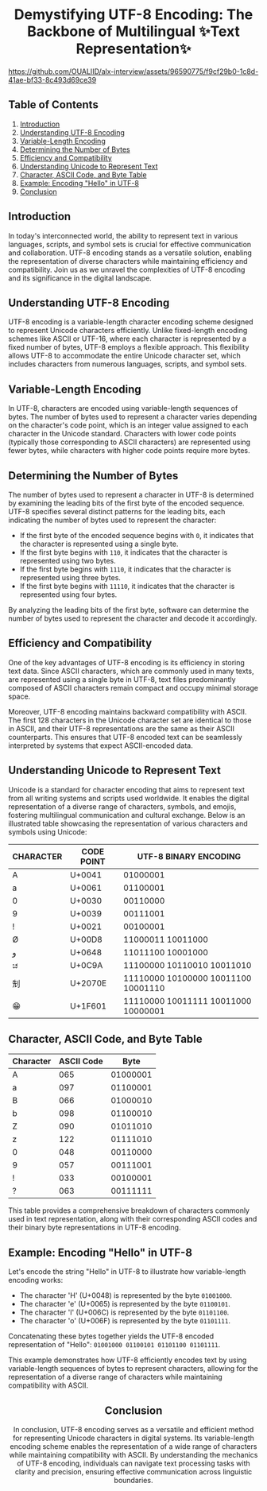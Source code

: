 <div align="center">
<h1>Demystifying UTF-8 Encoding: The Backbone of Multilingual ✨Text Representation✨</h1></div>

<p><a href="https://github.com/OUALIID/alx-interview/assets/96590775/f9cf29b0-1c8d-41ae-bf33-8c493d69ce39">https://github.com/OUALIID/alx-interview/assets/96590775/f9cf29b0-1c8d-41ae-bf33-8c493d69ce39</a></p>



<h2>Table of Contents</h2>
<ol>
<li><a href="#introduction">Introduction</a></li>
<li><a href="#understanding-utf-8-encoding">Understanding UTF-8 Encoding</a></li>
<li><a href="#variable-length-encoding">Variable-Length Encoding</a></li>
<li><a href="#determining-the-number-of-bytes">Determining the Number of Bytes</a></li>
<li><a href="#efficiency-and-compatibility">Efficiency and Compatibility</a></li>
<li><a href="#understanding-unicode-to-represent-text">Understanding Unicode to Represent Text</a></li>
<li><a href="#character-ascii-code-and-byte-table">Character, ASCII Code, and Byte Table</a></li>
<li><a href="#example-encoding-hello-in-utf-8">Example: Encoding "Hello" in UTF-8</a></li>
<li><a href="#conclusion">Conclusion</a></li>
</ol>

<h2>Introduction</h2>

<p>In today&#39;s interconnected world, the ability to represent text in various languages, scripts, and symbol sets is crucial for effective communication and collaboration. UTF-8 encoding stands as a versatile solution, enabling the representation of diverse characters while maintaining efficiency and compatibility. Join us as we unravel the complexities of UTF-8 encoding and its significance in the digital landscape.</p>

<h2>Understanding UTF-8 Encoding</h2>

<p>UTF-8 encoding is a variable-length character encoding scheme designed to represent Unicode characters efficiently. Unlike fixed-length encoding schemes like ASCII or UTF-16, where each character is represented by a fixed number of bytes, UTF-8 employs a flexible approach. This flexibility allows UTF-8 to accommodate the entire Unicode character set, which includes characters from numerous languages, scripts, and symbol sets.</p>

<h2>Variable-Length Encoding</h2>

<p>In UTF-8, characters are encoded using variable-length sequences of bytes. The number of bytes used to represent a character varies depending on the character&#39;s code point, which is an integer value assigned to each character in the Unicode standard. Characters with lower code points (typically those corresponding to ASCII characters) are represented using fewer bytes, while characters with higher code points require more bytes.</p>

<h2>Determining the Number of Bytes</h2>

<p>The number of bytes used to represent a character in UTF-8 is determined by examining the leading bits of the first byte of the encoded sequence. UTF-8 specifies several distinct patterns for the leading bits, each indicating the number of bytes used to represent the character:</p>
<ul>
<li>If the first byte of the encoded sequence begins with <code>0</code>, it indicates that the character is represented using a single byte.</li>
<li>If the first byte begins with <code>110</code>, it indicates that the character is represented using two bytes.</li>
<li>If the first byte begins with <code>1110</code>, it indicates that the character is represented using three bytes.</li>
<li>If the first byte begins with <code>11110</code>, it indicates that the character is represented using four bytes.</li>
</ul>
<p>By analyzing the leading bits of the first byte, software can determine the number of bytes used to represent the character and decode it accordingly.</p>

<h2>Efficiency and Compatibility</h2>

<p>One of the key advantages of UTF-8 encoding is its efficiency in storing text data. Since ASCII characters, which are commonly used in many texts, are represented using a single byte in UTF-8, text files predominantly composed of ASCII characters remain compact and occupy minimal storage space.</p>
<p>Moreover, UTF-8 encoding maintains backward compatibility with ASCII. The first 128 characters in the Unicode character set are identical to those in ASCII, and their UTF-8 representations are the same as their ASCII counterparts. This ensures that UTF-8 encoded text can be seamlessly interpreted by systems that expect ASCII-encoded data.</p>

<h2>Understanding Unicode to Represent Text</h2>

<p>Unicode is a standard for character encoding that aims to represent text from all writing systems and scripts used worldwide. It enables the digital representation of a diverse range of characters, symbols, and emojis, fostering multilingual communication and cultural exchange. Below is an illustrated table showcasing the representation of various characters and symbols using Unicode:</p>
<table>
<thead>
<tr>
<th>CHARACTER</th>
<th>CODE POINT</th>
<th>UTF-8 BINARY ENCODING</th>
</tr>
</thead>
<tbody><tr>
<td>A</td>
<td>U+0041</td>
<td>01000001</td>
</tr>
<tr>
<td>a</td>
<td>U+0061</td>
<td>01100001</td>
</tr>
<tr>
<td>0</td>
<td>U+0030</td>
<td>00110000</td>
</tr>
<tr>
<td>9</td>
<td>U+0039</td>
<td>00111001</td>
</tr>
<tr>
<td>!</td>
<td>U+0021</td>
<td>00100001</td>
</tr>
<tr>
<td>Ø</td>
<td>U+00D8</td>
<td>11000011 10011000</td>
</tr>
<tr>
<td>و</td>
<td>U+0648</td>
<td>11011100 10001000</td>
</tr>
<tr>
<td>ಚ</td>
<td>U+0C9A</td>
<td>11100000 10110010 10011010</td>
</tr>
<tr>
<td>𠜎</td>
<td>U+2070E</td>
<td>11110000 10100000 10011100 10001110</td>
</tr>
<tr>
<td>😁</td>
<td>U+1F601</td>
<td>11110000 10011111 10011000 10000001</td>
</tr>
</tbody></table>

<h2>Character, ASCII Code, and Byte Table</h2>

<table>
<thead>
<tr>
<th><strong>Character</strong></th>
<th><strong>ASCII Code</strong></th>
<th><strong>Byte</strong></th>
</tr>
</thead>
<tbody><tr>
<td>A</td>
<td>065</td>
<td>01000001</td>
</tr>
<tr>
<td>a</td>
<td>097</td>
<td>01100001</td>
</tr>
<tr>
<td>B</td>
<td>066</td>
<td>01000010</td>
</tr>
<tr>
<td>b</td>
<td>098</td>
<td>01100010</td>
</tr>
<tr>
<td>Z</td>
<td>090</td>
<td>01011010</td>
</tr>
<tr>
<td>z</td>
<td>122</td>
<td>01111010</td>
</tr>
<tr>
<td>0</td>
<td>048</td>
<td>00110000</td>
</tr>
<tr>
<td>9</td>
<td>057</td>
<td>00111001</td>
</tr>
<tr>
<td>!</td>
<td>033</td>
<td>00100001</td>
</tr>
<tr>
<td>?</td>
<td>063</td>
<td>00111111</td>
</tr>
</tbody></table>

<p>This table provides a comprehensive breakdown of characters commonly used in text representation, along with their corresponding ASCII codes and their binary byte representations in UTF-8 encoding.</p>

<h2>Example: Encoding &quot;Hello&quot; in UTF-8</h2>

<p>Let&#39;s encode the string &quot;Hello&quot; in UTF-8 to illustrate how variable-length encoding works:</p>
<ul>
<li>The character &#39;H&#39; (U+0048) is represented by the byte <code>01001000</code>.</li>
<li>The character &#39;e&#39; (U+0065) is represented by the byte <code>01100101</code>.</li>
<li>The character &#39;l&#39; (U+006C) is represented by the byte <code>01101100</code>.</li>
<li>The character &#39;o&#39; (U+006F) is represented by the byte <code>01101111</code>.</li>
</ul>
<p>Concatenating these bytes together yields the UTF-8 encoded representation of &quot;Hello&quot;: <code>01001000 01100101 01101100 01101111</code>.</p>
<p>This example demonstrates how UTF-8 efficiently encodes text by using variable-length sequences of bytes to represent characters, allowing for the representation of a diverse range of characters while maintaining compatibility with ASCII.</p>

<div align="center">
<h2>Conclusion</h2>
<p>In conclusion, UTF-8 encoding serves as a versatile and efficient method for representing Unicode characters in digital systems. Its variable-length encoding scheme enables the representation of a wide range of characters while maintaining compatibility with ASCII. By understanding the mechanics of UTF-8 encoding, individuals can navigate text processing tasks with clarity and precision, ensuring effective communication across linguistic boundaries.</p></div>
